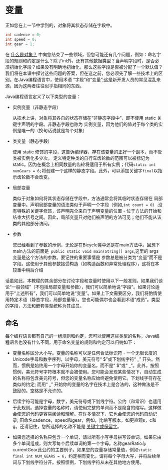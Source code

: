 # 变量
正如您在上一节中学到的，对象将其状态存储在字段中。

```java
int cadence = 0;
int speed = 0;
int gear = 1;
```
在 [什么是对象？](/content/java/concepts/obgect.md) 中向您结束了一些领域，但您可能还有几个问题，例如：命名字段的规则和约定是什么？除了int外，还有其他数据类型？当声明字段时，是否必须初始化字段？如果没有明确地初始化，那么这些字段是否被分配了一个默认值？我们将在本课中探讨这些问题的答案，但在这之前，您必须先了解一些技术上的区别。在Java编程语言中，使用术语 “字段”和“变量”;这是新开发人员的常见混乱来源，因为这两者往往似乎指相同的东西。

Java编程语言定义了以下类型的变量：

* 实例变量（非静态字段） 
    
    从技术上讲，对象将其各自的状态存储在“非静态字段中”，即不使用 static 关键字声明的字段。非静态字段也称为 实例变量，因为他们的值对于每个类的实例是唯一的（换句话说就是每个对象）
* 类变量（静态字段）

    使用 static 修饰的字段，这告诉编译器，存在该变量的正好一个副本，而不管类被实例化多少次。
    定义特定种类的自行车齿轮数的范围可以被标记为static。因为在概念上相同数量的齿轮将适用于所有实例；代码`static int numGears = 6;`将创建一个这样的静态字段。此外，可以添加关键字`final`以指示齿轮数不会改变。
    
* 局部变量

    类似于对象如何将其状态存储在字段中，方法通常会将其临时状态存储在 局部变量中。声明局部变量的语法类似于声明一个字段（例如,`int count = 0`）.没有特殊的关键字修饰，该声明完全来自于声明变量的位置 - 位于方法的开始和结束大括号之间。因此，局部变量只对他们被声明的方法可见；他们不能从该类的其他部分访问。
    
* 参数

    您已经看到了参数的示例，无论是在Bicycle类中还是在main方法中。回想下 main方法的前面是` public static void main(String[] args`,这里的 args 变量是这个方法的参数。要记住的重要事情是 参数总是被分类为“变量”而不是字段。这使用于其他参数接受构造（如构造函数和异常处理程序），这将在本较重中稍后介绍


话虽如此，本教程的其余部分在讨论字段和变量时使用以下一般准则。如果我们谈论“一般领域”（不包括局部变量和参数），我们可以简单地说“字段”。如果讨论适用于“上述所有”，我们可以简单地说“变量”。如果上下文需要区分，我们将酌情使用特定术语（静态字段，局部变量等）。您也可能偶尔也会看到术语“成员”。类型的字段，方法和嵌套类型统称为其成员。

## 命名

每个编程语言都有自己的一组规则和约定，您可以使用这些类型的名称，Java编程语言也没有什么不同。用于命名变量的规则和约定可以归纳如下：

* 变量名称区分大小写。变量的名称可以是任何合法标识符 - 一个无限长度的Unicode字母和数字序列，以字母，美元符号“ $”或下划线字符“ _” 开头。然而，惯例是始终用一个字母开始你的变量名，而不是“ $”或“ _”。此外，按照惯例，美元符号字符根本就不会被使用。您可能会发现某些情况下，自动生成的名称将包含美元符号，但您的变量名称应始终避免使用它。下划线字符存在类似的约定; 而用“ _” 开始你的变量的名字在技术上是合法的，这种做法是不鼓励的。空格是不允许的。

* 后续字符可能是字母，数字，美元符号或下划线字符。公约（和常识）也适用于此规则。选择变量的名称时，请使用完整的单词而不是隐含的缩写。这样做会使您的代码更容易阅读和理解。在许多情况下，它也会使您的代码自动记录; 田命名cadence，speed和gear，例如，比缩写版本，如更直观s，c和g。还请记住，您所选择的名称不能是 [关键字或保留字](http://docs.oracle.com/javase/tutorial/java/nutsandbolts/_keywords.html)。

* 如果您选择的名称只包含一个单词，请以所有小写字母拼写该单词。如果它由多个单词组成，则大写每个后续单词的第一个字母。名称gearRatio与currentGear此公约的主要例子。如果您的变量存储常量值，例如`static final int NUM_GEARS = 6`，约定稍有​​变化，请将每个字母大写，并将后续单词与下划线字符分开。按照惯例，下划线字符从未在其他地方使用。
